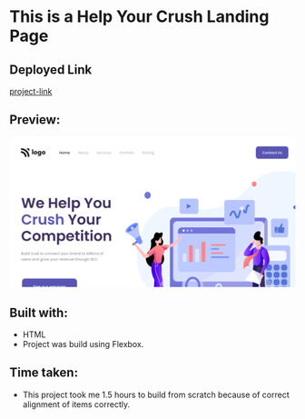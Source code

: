 # This is a Help Your Crush Landing Page

## Deployed Link

[project-link](https://phani-sai-project-04.netlify.app/)

## Preview:

![Desktop view](./thumbnail.png)

## Built with:

- HTML
- Project was build using Flexbox.


## Time taken:

- This project took me 1.5 hours to build from scratch because of correct alignment of items correctly.



